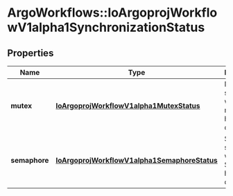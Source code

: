 # ArgoWorkflows::IoArgoprojWorkflowV1alpha1SynchronizationStatus

## Properties
Name | Type | Description | Notes
------------ | ------------- | ------------- | -------------
**mutex** | [**IoArgoprojWorkflowV1alpha1MutexStatus**](IoArgoprojWorkflowV1alpha1MutexStatus.md) | Mutex stores this workflow&#39;s mutex holder details | [optional] 
**semaphore** | [**IoArgoprojWorkflowV1alpha1SemaphoreStatus**](IoArgoprojWorkflowV1alpha1SemaphoreStatus.md) | Semaphore stores this workflow&#39;s Semaphore holder details | [optional] 


